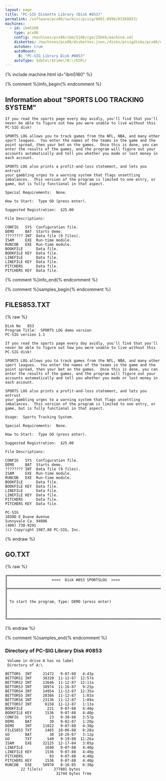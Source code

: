 ```yaml
---
layout: page
title: "PC-SIG Diskette Library (Disk #853)"
permalink: /software/pcx86/sw/misc/pcsig/0001-0999/DISK0853/
machines:
  - id: ibm5160
    type: pcx86
    config: /machines/pcx86/ibm/5160/cga/256kb/machine.xml
    diskettes: /machines/pcx86/diskettes.json,/disks/pcsigdisks/pcx86/diskettes.json
    autoGen: true
    autoMount:
      B: "PC-SIG Library Disk #0853"
    autoType: $date\r$time\rB:\rDIR\r
---
```


{% include machine.html id="ibm5160" %}

{% comment %}info_begin{% endcomment %}

## Information about "SPORTS LOG TRACKING SYSTEM"

    If you read the sports page every day avidly, you'll find that you'll
    never be able to figure out how you were unable to live without this
    PC-SIG disk!
    
    SPORTS LOG allows you to track games from the NFL, NBA, and many other
    sport leagues.  You enter the names of the teams in the game and the
    point spread, then your bet on the games.  Once this is done, you can
    enter the results of the games, and the program will figure out your
    accounts automatically and tell you whether you made or lost money in
    each account.
    
    SPORTS LOG also prints a profit-and-loss statement, and lets you entrust
    your gambling urges to a warning system that flags unsettling
    imbalances.  This version of the program is limited to one entry, or
    game, but is fully functional in that aspect.
    
    Special Requirements:  None.
    
    How to Start:  Type GO (press enter).
    
    Suggested Registration:  $25.00
    
    File Descriptions:
    
    CONFIG   SYS  Configuration file.
    DEMO     BAT  Starts demo.
    ???????? INT  Data file (9 files).
    ISAM     EXE  Run-time module.
    RUNCOB   EXE  Run-time module.
    BOOKFILE      Data file.
    BOOKFILE KEY  Data file.
    LINEFILE      Data file.
    LINEFILE KEY  Data file.
    PITCHERS      Data file.
    PITCHERS KEY  Data file.
{% comment %}info_end{% endcomment %}

{% comment %}samples_begin{% endcomment %}

## FILES853.TXT

{% raw %}
```
Disk No   853
Program Title:  SPORTS LOG demo version
PC-SIG version 1.1
 
If you read the sports page every day avidly, you'll find that you'll
never be able to figure out how you were unable to live without this
PC-SIG disk!
 
SPORTS LOG allows you to track games from the NFL, NBA, and many other
sport leagues.  You enter the names of the teams in the game and the
point spread, then your bet on the games.  Once this is done, you can
enter the results of the games, and the program will figure out your
accounts automatically and tell you whether you made or lost money in
each account.
 
SPORTS LOG also prints a profit-and-loss statement, and lets you entrust
your gambling urges to a warning system that flags unsettling
imbalances.  This version of the program is limited to one entry, or
game, but is fully functional in that aspect.
 
Usage:  Sports Tracking System.
 
Special Requirements:  None.
 
How to Start:  Type GO (press enter).
 
Suggested Registration:  $25.00
 
File Descriptions:
 
CONFIG   SYS  Configuration file.
DEMO     BAT  Starts demo.
???????? INT  Data file (9 files).
ISAM     EXE  Run-time module.
RUNCOB   EXE  Run-time module.
BOOKFILE      Data file.
BOOKFILE KEY  Data file.
LINEFILE      Data file.
LINEFILE KEY  Data file.
PITCHERS      Data file.
PITCHERS KEY  Data file.
 
PC-SIG
1030D E Duane Avenue
Sunnyvale Ca. 94086
(408) 730-9291
(c) Copyright 1987,88 PC-SIG, Inc.

```
{% endraw %}

## GO.TXT

{% raw %}
```
╔═════════════════════════════════════════════════════════════════════════╗
║                    <<<<  Disk #853 SPORTSLOG  >>>>                      ║
╠═════════════════════════════════════════════════════════════════════════╣
║                                                                         ║
║ To start the program, Type: DEMO (press enter)                          ║
║                                                                         ║
╚═════════════════════════════════════════════════════════════════════════╝
```
{% endraw %}

{% comment %}samples_end{% endcomment %}

### Directory of PC-SIG Library Disk #0853

     Volume in drive A has no label
     Directory of A:\

    BETTORS  INT     21472   9-07-88   4:43p
    BETTORS1 INT     38320  11-12-87  12:57a
    BETTORS2 INT     13646  11-12-87  12:11a
    BETTORS3 INT     38974  11-16-87   9:25p
    BETTORS4 INT     14954  11-12-87  12:35a
    BETTORS5 INT     20366  11-12-87   1:03a
    BETTORS6 INT     23136  11-12-87   1:09a
    BETTORS7 INT      6158  11-12-87   1:13a
    BOOKFILE           221   9-07-88   4:40p
    BOOKFILE KEY      1536   9-07-88   4:40p
    CONFIG   SYS        23   9-30-86   3:57p
    DEMO     BAT        30   9-02-87   1:20p
    DEMO     INT     11022   9-07-88   4:30p
    FILES853 TXT      1465  10-06-88   8:28a
    GO       BAT        38  10-26-87   3:12p
    GO       TXT       540   9-19-88  11:26a
    ISAM     EXE     22125  12-17-84   3:05p
    LINEFILE          1640   9-07-88   4:40p
    LINEFILE KEY      1536   9-07-88   4:40p
    PITCHERS            93   9-07-88   4:40p
    PITCHERS KEY      1536   9-07-88   4:40p
    RUNCOB   EXE     58970   8-16-85   6:30p
           22 file(s)     277801 bytes
                           31744 bytes free
